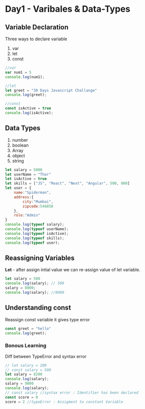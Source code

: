 # Day1 - Varibales & Data-Types

## Variable Declaration
Three ways to declare variable
1. var
2. let
3. const

```js
//var
var num1 = 5
console.log(num1);

//let
let greet = "30 Days Javascript Challange"
console.log(greet);

//const
const isActive = true
console.log(isActive);
```

## Data Types

1. number
2. boolean
3. Array
4. object
5. string

```js
let salary = 5000
let userName = "Thor"
let isActive = true
let skills = ["JS", "React", "Next", "Angular", 500, 800]
let user = {
    name:"Spiderman",
    address:{
        city:"Mumbai",
        zipcode:546858
    },
    role:"Admin"
}
console.log(typeof salary);
console.log(typeof userName);
console.log(typeof isActive);
console.log(typeof skills);
console.log(typeof user);
```

## Reassigning Variables

**Let** - after assign intial value we can re-assign value of let variable.

```js
let salary = 500
console.log(salary); // 500
salary = 8000;
console.log(salary); //8000
```

## Understanding const
Reassign const variable it gives type error

```js
const greet = "hello"
console.log(greet);
```

### Bonous Learning

Diff between TypeError and syntax error

```js
// let salary = 200
// const salary = 500
let salary = 8200
console.log(salary);
salary = 9000
console.log(salary);
// const salary //syntax error : Identifier has been declared
const score = 0
score = 2 //typeError : Assigment to constant Variable
```